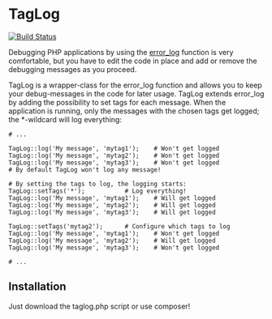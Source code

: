 TagLog
======

[![Build Status](https://travis-ci.org/codeless/taglog.png?branch=master)](https://travis-ci.org/codeless/taglog)

Debugging PHP applications by using the [error_log](http://php.net/error_log) function is very comfortable, but you have to edit the code in place and add or remove the debugging messages as you proceed.

TagLog is a wrapper-class for the error_log function and allows you to keep your debug-messages in the code for later usage. TagLog extends error_log by adding the possibility to set tags for each message. When the application is running, only the messages with the chosen tags get logged; the *-wildcard will log everything:

~~~
# ...

TagLog::log('My message', 'mytag1');	# Won't get logged
TagLog::log('My message', 'mytag2');	# Won't get logged
TagLog::log('My message', 'mytag3');	# Won't get logged
# By default TagLog won't log any message!

# By setting the tags to log, the logging starts:
TagLog::setTags('*');			# Log everything!
TagLog::log('My message', 'mytag1');	# Will get logged
TagLog::log('My message', 'mytag2');	# Will get logged
TagLog::log('My message', 'mytag3');	# Will get logged

TagLog::setTags('mytag2');		# Configure which tags to log
TagLog::log('My message', 'mytag1');	# Won't get logged
TagLog::log('My message', 'mytag2');	# Will get logged
TagLog::log('My message', 'mytag3');	# Won't get logged

# ...
~~~


Installation
------------

Just download the taglog.php script or use composer!
